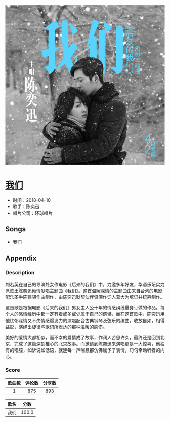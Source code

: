 <p align="center">
	<img src="imgs/我们.jpg" alt="album_img" />
</p>

# [我们](https://music.163.com/album?id=38296010)

* 时间：2018-04-10
* 歌手：陈奕迅
* 唱片公司：环球唱片
## Songs

* [我们](songs/我们_551816010/README.md)
## Appendix

### Description

刘若英在自己的导演处女作电影《后来的我们》中，力邀多年好友，华语乐坛实力派歌王陈奕迅倾情献唱主题曲《我们》。这首温婉深情的主题曲由来自台湾的电影配乐圣手陈建骐作曲制作，由陈奕迅默契伙伴资深作词人葛大为填词并统筹制作。

这首歌是根据电影《后来的我们》男女主人公十年的情感纠缠量身订做的作品。每个人的感情经历中都一定有着或多或少属于自己的遗憾，而在这首歌中，陈奕迅用他忧郁深情又不失情感爆发力的演唱配合古典钢琴及弦乐的编曲，收放自如，相得益彰，演绎出旋律与歌词所表达的那种温暖的感伤。

美好的爱情大都相似，而不幸的爱情成了故事，作词人苦思许久，最终还是回到北京，完成了这篇深刻椎心的北京故事。而邀请到陈奕迅来演唱更是一大惊喜，他独有的唱腔，如诉说如低语，就连每一声喘息都仿佛赋予了表情，句句牵动听者的内心。

### Score

|歌曲数|评论数|分享数|
|:---:|:---:|:---:|
|1|875|893|

|歌名|分数|
|:---:|:---:|
|我们|100.0
